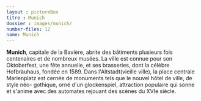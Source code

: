 ```yaml
---
layout : pictureBox
titre : Munich
dossier : images/munich/
number-files: 12
name: Munich
---
```



**Munich**, capitale de la Bavière, abrite des bâtiments plusieurs fois centenaires et de nombreux musées. La ville est connue pour son Oktoberfest, une fête annuelle, et ses brasseries, dont la célèbre Hofbräuhaus, fondée en 1589. Dans l'Altstadt(vieille ville), la place centrale Marienplatz est cernée de monuments tels que le nouvel hôtel de ville, de style néo- gothique, orné d'un glockenspiel, attraction populaire qui sonne et s'anime avec des automates rejouant des scènes du XVIe siècle.